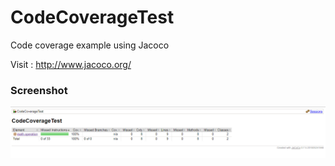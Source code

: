 # CodeCoverageTest

Code coverage example using Jacoco

Visit : http://www.jacoco.org/


### Screenshot

![Alt text](/JaCoCo.png?raw=true "Jacoco")
